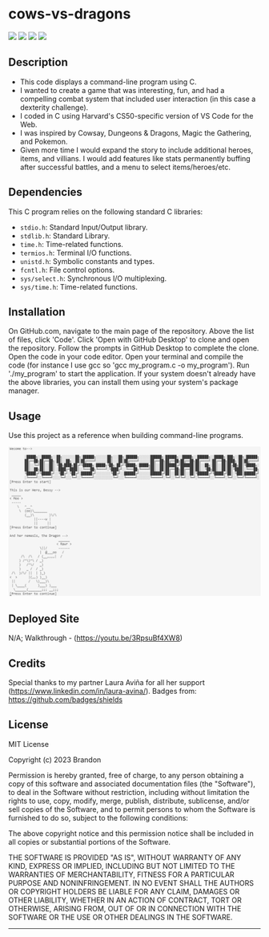 # cows-vs-dragons

![](https://img.shields.io/badge/Created%20by-Brandon%20Krussow-blue?style=for-the-badge)
![](https://img.shields.io/badge/License-MIT-yellow?style=flat-square) ![](https://img.shields.io/badge/Language-C-blue) ![](https://img.shields.io/badge/ASCII%20Art-lightgrey)

## Description

- This code displays a command-line program using C.
- I wanted to create a game that was interesting, fun, and had a compelling combat system that included user interaction (in this case a dexterity challenge).
- I coded in C using Harvard's CS50-specific version of VS Code for the Web.
- I was inspired by Cowsay, Dungeons & Dragons, Magic the Gathering, and Pokemon.
- Given more time I would expand the story to include additional heroes, items, and villians. I would add features like stats permanently buffing after successful battles, and a menu to select items/heroes/etc.

## Dependencies

This C program relies on the following standard C libraries:
- `stdio.h`: Standard Input/Output library.
- `stdlib.h`: Standard Library.
- `time.h`: Time-related functions.
- `termios.h`: Terminal I/O functions.
- `unistd.h`: Symbolic constants and types.
- `fcntl.h`: File control options.
- `sys/select.h`: Synchronous I/O multiplexing.
- `sys/time.h`: Time-related functions.

## Installation

On GitHub.com, navigate to the main page of the repository. Above the list of files, click 'Code'. Click 'Open with GitHub Desktop' to clone and open the repository. Follow the prompts in GitHub Desktop to complete the clone. Open the code in your code editor. Open your terminal and compile the code (for instance I use gcc so 'gcc my_program.c -o my_program'). Run './my_program' to start the application. If your system doesn't already have the above libraries, you can install them using your system's package manager.

## Usage

Use this project as a reference when building command-line programs.

![image](/assets/cows-vs-dragons.PNG)

## Deployed Site

N/A; Walkthrough - (https://youtu.be/3RpsuBf4XW8)

## Credits

Special thanks to my partner Laura Aviña for all her support (https://www.linkedin.com/in/laura-avina/). Badges from: https://github.com/badges/shields

## License

MIT License

Copyright (c) 2023 Brandon

Permission is hereby granted, free of charge, to any person obtaining a copy
of this software and associated documentation files (the "Software"), to deal
in the Software without restriction, including without limitation the rights
to use, copy, modify, merge, publish, distribute, sublicense, and/or sell
copies of the Software, and to permit persons to whom the Software is
furnished to do so, subject to the following conditions:

The above copyright notice and this permission notice shall be included in all
copies or substantial portions of the Software.

THE SOFTWARE IS PROVIDED "AS IS", WITHOUT WARRANTY OF ANY KIND, EXPRESS OR
IMPLIED, INCLUDING BUT NOT LIMITED TO THE WARRANTIES OF MERCHANTABILITY,
FITNESS FOR A PARTICULAR PURPOSE AND NONINFRINGEMENT. IN NO EVENT SHALL THE
AUTHORS OR COPYRIGHT HOLDERS BE LIABLE FOR ANY CLAIM, DAMAGES OR OTHER
LIABILITY, WHETHER IN AN ACTION OF CONTRACT, TORT OR OTHERWISE, ARISING FROM,
OUT OF OR IN CONNECTION WITH THE SOFTWARE OR THE USE OR OTHER DEALINGS IN THE
SOFTWARE.

---